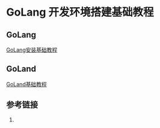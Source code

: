 # GoLang 开发环境搭建基础教程


## GoLang

[GoLang安装基础教程](work/programming/Go/GoLang安装基础教程.md)

## GoLand

[GoLand基础教程](work/tools/IT/JetBrains/GoLand基础教程.md)


## 参考链接
1. 